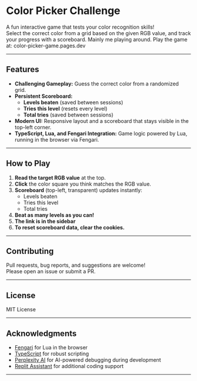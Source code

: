 # Color Picker Challenge

A fun interactive game that tests your color recognition skills!  
Select the correct color from a grid based on the given RGB value, and track your progress with a scoreboard.
Mainly me playing around.  Play the game at: color-picker-game.pages.dev

---

## Features

- **Challenging Gameplay:** Guess the correct color from a randomized grid.
- **Persistent Scoreboard:** 
  - **Levels beaten** (saved between sessions)
  - **Tries this level** (resets every level)
  - **Total tries** (saved between sessions)
- **Modern UI:** Responsive layout and a scoreboard that stays visible in the top-left corner.
- **TypeScript, Lua, and Fengari Integration:** Game logic powered by Lua, running in the browser via Fengari.

---

## How to Play

1. **Read the target RGB value** at the top.
2. **Click** the color square you think matches the RGB value.
3. **Scoreboard** (top-left, transparent) updates instantly:
    - Levels beaten
    - Tries this level
    - Total tries
4. **Beat as many levels as you can!**
5. **The link is in the sidebar**
6. **To reset scoreboard data, clear the cookies.**


---

## Contributing

Pull requests, bug reports, and suggestions are welcome!  
Please open an issue or submit a PR.

---

## License

MIT License

---

## Acknowledgments

- [Fengari](https://fengari.io/) for Lua in the browser
- [TypeScript](https://www.typescriptlang.org/) for robust scripting
- [Perplexity AI](https://www.perplexity.ai/) for AI-powered debugging during development  
- [Replit Assistant](https://replit.com/site/assistant) for additional coding support  

---
